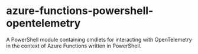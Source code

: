 # azure-functions-powershell-opentelemetry
A PowerShell module containing cmdlets for interacting with OpenTelemetry in the context of Azure Functions written in PowerShell.
